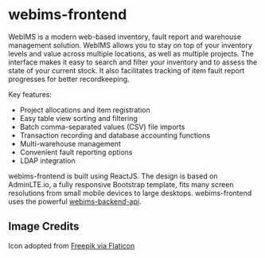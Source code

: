 # webims-frontend
WebIMS is a modern web-based inventory, fault report and warehouse management solution. WebIMS allows you to stay on top of your inventory levels and value across multiple locations, as well as multiple projects. The interface makes it easy to search and filter your inventory and to assess the state of your current stock. It also facilitates tracking of item fault report progresses for better recordkeeping.

Key features:
- Project allocations and item registration
- Easy table view sorting and filtering
- Batch comma-separated values (CSV) file imports
- Transaction recording and database accounting functions 
- Multi-warehouse management
- Convenient fault reporting options
- LDAP integration

webims-frontend is built using ReactJS. The design is based on AdminLTE.io, a fully responsive Bootstrap template, fits many screen resolutions from small mobile devices to large desktops. webims-frontend uses the powerful [webims-backend-api](https://github.com/zammitjohn/webims-backend-api).

## Image Credits
Icon adopted from [Freepik via Flaticon](https://www.flaticon.com/authors/freepik)